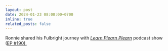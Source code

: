 ```yaml
---
layout: post
date: 2024-01-23 08:00:00+0700
inline: true
related_posts: false
---
```


Ronnie shared his Fulbright journey with <a href="https://www.facebook.com/learnplernplern"><em>Learn Plearn Plearn</em></a> podcast show (<a href="https://open.spotify.com/episode/5iJYhIJBjMwboy3JaC0Rp3?si=9H8uak7gT1mpLs1qWa603g">EP #190).
